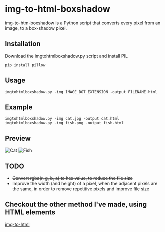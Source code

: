 # img-to-html-boxshadow

img-to-htm-boxshadow is a Python script that converts every pixel from an image, to a box-shadow pixel.

## Installation

Download the imgtohtmlboxshadow.py script and install PIL

```
pip install pillow
```

## Usage

```
imgtohtmlboxshadow.py -img IMAGE_DOT_EXTENSION -output FILENAME.html
```

## Example

```
imgtohtmlboxshadow.py -img cat.jpg -output cat.html
imgtohtmlboxshadow.py -img fish.png -output fish.html
```

## Preview

![Cat](https://i.postimg.cc/fWrJByhS/cat.png)
![Fish](https://i.postimg.cc/zfCgQrkZ/Screenshot-105.png)

## TODO

- ~~Convert rgba(r, g, b, a) to hex value, to reduce the file size~~
- Improve the width (and height) of a pixel, when the adjacent pixels are the same, in order to remove repetitive pixels and improve file size 

## Checkout the other method I've made, using HTML elements
[img-to-html](https://github.com/pinguluk/img-to-html)
